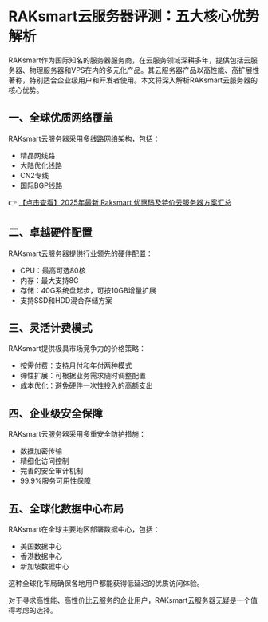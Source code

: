 # RAKsmart云服务器评测：五大核心优势解析

RAKsmart作为国际知名的服务器服务商，在云服务领域深耕多年，提供包括云服务器、物理服务器和VPS在内的多元化产品。其云服务器产品以高性能、高扩展性著称，特别适合企业级用户和开发者使用。本文将深入解析RAKsmart云服务器的核心优势。

## 一、全球优质网络覆盖

RAKsmart云服务器采用多线路网络架构，包括：
- 精品网线路
- 大陆优化线路
- CN2专线
- 国际BGP线路

👉 [【点击查看】2025年最新 Raksmart 优惠码及特价云服务器方案汇总](https://bit.ly/raksmart)

## 二、卓越硬件配置

RAKsmart云服务器提供行业领先的硬件配置：
- CPU：最高可选80核
- 内存：最大支持8G
- 存储：40G系统盘起步，可按10GB增量扩展
- 支持SSD和HDD混合存储方案

## 三、灵活计费模式

RAKsmart提供极具市场竞争力的价格策略：
- 按需付费：支持月付和年付两种模式
- 弹性扩展：可根据业务需求随时调整配置
- 成本优化：避免硬件一次性投入的高额支出

## 四、企业级安全保障

RAKsmart云服务器采用多重安全防护措施：
- 数据加密传输
- 精细化访问控制
- 完善的安全审计机制
- 99.9%服务可用性保障

## 五、全球化数据中心布局

RAKsmart在全球主要地区部署数据中心，包括：
- 美国数据中心
- 香港数据中心
- 新加坡数据中心

这种全球化布局确保各地用户都能获得低延迟的优质访问体验。

对于寻求高性能、高性价比云服务的企业用户，RAKsmart云服务器无疑是一个值得考虑的选择。